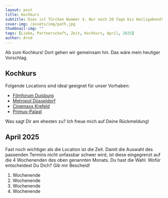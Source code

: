 ```yaml
---
layout: post
title: Kochkurs
subtitle: Dies ist Türchen Nummer 4. Nur noch 20 Tage bis Heiligabend!
cover-img: /assets/img/path.jpg
thumbnail-img: ""
tags: [Liebe, Partnerschaft, Zeit, Kochkurs, April, 2025]
author: Arnd
---
```


Ab zum Kochkurs! Dort gehen wir gemeinsam hin. Das wäre mein heutiger Vorschlag.  

## Kochkurs

Folgende Locations sind ideal geeignet für unser Vorhaben: 
* [Filmforum Duisburg](https://filmforum.de/)
* [Metropol Düsseldorf](https://filmkunstkinos.de/kinos/metropol/)
* [Cinemaxx Krefeld](https://www.cinemaxx.de/kinoprogramm/krefeld/)
* [Primus-Palast](http://primus-palast.de/)

Was sagt Dir am ehesten zu? Ich freue mich auf Deine Rückmeldung!

## April 2025

Fast noch wichtiger als die Location ist die Zeit. Damit die Auswahl des passenden Termins nicht unfassbar schwer wird, ist diese eingegrenzt auf die 4 Wochenenden des oben genannten Monats. Du hast die Wahl. Wofür entscheidest Du Dich? Gib mir Bescheid!

1. Wochenende 
2. Wochenende
3. Wochenende
4. Wochenende
